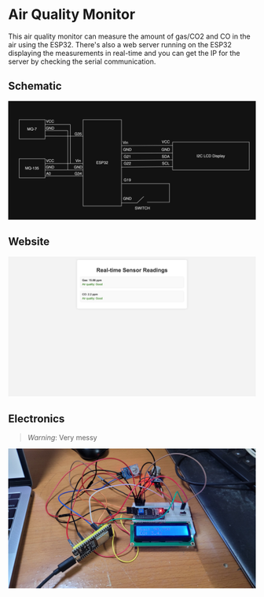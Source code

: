 # Air Quality Monitor

This air quality monitor can measure the amount of gas/CO2 and CO in the air using the ESP32. There's also a web server running on the ESP32 displaying the measurements in real-time and you can get the IP for the server by checking the serial communication.

## Schematic

![schematic pic](img/schematic.png)

## Website

![website pic](img/webpage.png)

## Electronics

> *Warning*: Very messy

![electronics pic](img/electronics.jpg)
